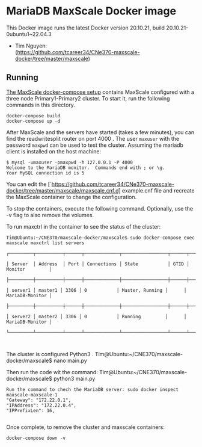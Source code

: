 # MariaDB MaxScale Docker image

This Docker image runs the latest Docker version 20.10.21, build 20.10.21-0ubuntu1~22.04.3

-	Tim Nguyen:  
	(https://github.com/tcareer34/CNe370-maxscale-docker/tree/master/maxscale)

## Running
[The MaxScale docker-compose setup](./docker-compose.yml) contains MaxScale
configured with a three node Primary1-Primary2 cluster. To start it, run the
following commands in this directory.

```
docker-compose build
docker-compose up -d
```

After MaxScale and the servers have started (takes a few minutes), you can find
the readwritesplit router on port 4000 . The
user `maxuser` with the password `maxpwd` can be used to test the cluster.
Assuming the mariadb client is installed on the host machine:
```
$ mysql -umaxuser -pmaxpwd -h 127.0.0.1 -P 4000
Welcome to the MariaDB monitor.  Commands end with ; or \g.
Your MySQL connection id is 5

```
You can edit the [`https://github.com/tcareer34/CNe370-maxscale-docker/tree/master/maxscale/maxscale.cnf.d]
example.cnf file and recreate the MaxScale container to change the configuration.

To stop the containers, execute the following command. Optionally, use the -v
flag to also remove the volumes.

To run maxctrl in the container to see the status of the cluster:
```
Tim@Ubuntu:~/CNE370/maxscale-docker/maxscale$ sudo docker-compose exec maxscale maxctrl list servers

┌─────────┬──────────┬──────┬─────────────┬─────────────────┬──────┬─────────────────┐

│ Server  │ Address  │ Port │ Connections │ State           │ GTID │ Monitor         │

├─────────┼──────────┼──────┼─────────────┼─────────────────┼──────┼─────────────────┤

│ server1 │ master1 │ 3306 │ 0           │ Master, Running │      │ MariaDB-Monitor │

├─────────┼──────────┼──────┼─────────────┼─────────────────┼──────┼─────────────────┤

│ server2 │ master2 │ 3306 │ 0           │ Running         │      │ MariaDB-Monitor │

└─────────┴──────────┴──────┴─────────────┴─────────────────┴──────┴─────────────────┘



```

The cluster is configured Python3 . 
Tim@Ubuntu:~/CNE370/maxscale-docker/maxscale$ nano main.py
 
Then run the code wit the command:
Tim@Ubuntu:~/CNE370/maxscale-docker/maxscale$ python3 main.py

```
Run the command to chech the MariaDB server: sudo docker inspect maxscale-maxscale-1
"Gateway": "172.22.0.1",
"IPAddress": "172.22.0.4",
"IPPrefixLen": 16,
                    
```

Once complete, to remove the cluster and maxscale containers:

```
docker-compose down -v
```
